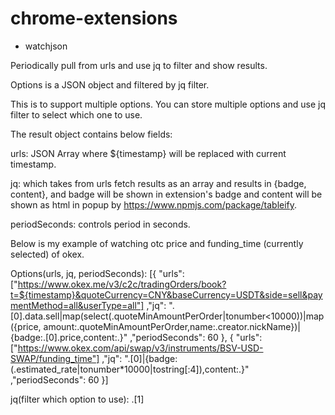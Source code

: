 # chrome-extensions
- watchjson

 Periodically pull from urls and use jq to filter and show results.
 
 Options is a JSON object and filtered by jq filter.
 
 This is to support multiple options. You can store multiple options and use jq filter to select which one to use.

 The result object contains below fields:

 urls: JSON Array where ${timestamp} will be replaced with current timestamp. 
 
 jq: which takes from urls fetch results as an array and results in {badge, content}, and badge will be shown in extension's badge and content will be shown as html in popup by https://www.npmjs.com/package/tableify.
 
 periodSeconds: controls period in seconds.

 Below is my example of watching otc price and funding_time (currently selected) of okex.

Options(urls, jq, periodSeconds): 
[{
"urls":
["https://www.okex.me/v3/c2c/tradingOrders/book?t=${timestamp}&quoteCurrency=CNY&baseCurrency=USDT&side=sell&paymentMethod=all&userType=all"]
,"jq":
".[0].data.sell|map(select(.quoteMinAmountPerOrder|tonumber<10000))|map({price, amount:.quoteMinAmountPerOrder,name:.creator.nickName})|{badge:.[0].price,content:.}"
,"periodSeconds":
60
},
{
"urls":
["https://www.okex.com/api/swap/v3/instruments/BSV-USD-SWAP/funding_time"]
,"jq":
".[0]|{badge:(.estimated_rate|tonumber*10000|tostring[:4]),content:.}"
,"periodSeconds":
60
}]

jq(filter which option to use):
.[1]
